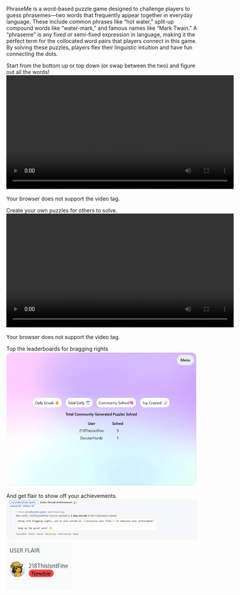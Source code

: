 PhraseMe is a word-based puzzle game designed to challenge players to guess phrasemes—two words that frequently appear together in everyday language. These include common phrases like “hot water,” split-up compound words like “water-mark,” and famous names like “Mark Twain.” A “phraseme” is any fixed or semi-fixed expression in language, making it the perfect term for the collocated word pairs that players connect in this game. By solving these puzzles, players flex their linguistic intuition and have fun connecting the dots.

Start from the bottom up or top down (or swap between the two) and figure out all the words!
<video width="600" controls>

  <source src="./example-game.mp4" type="video/mp4">
  Your browser does not support the video tag.
</video>

Create your own puzzles for others to solve.
<video width="600" controls>

  <source src="./example-create.mp4" type="video/mp4">
  Your browser does not support the video tag.
</video>

Top the leaderboards for bragging rights
![Shows PhraseMe Leaderboard. Has leaderboards for Daily Streak, Total Daily, Community Solved, and Top Created.](./example-leaderboard.png)

And get flair to show off your achievements.
![Shows DM notifying user they got a new flair.](./flair-message-example.png)
![Shows one of the custom user flairs.](./user-flair-example.png)
